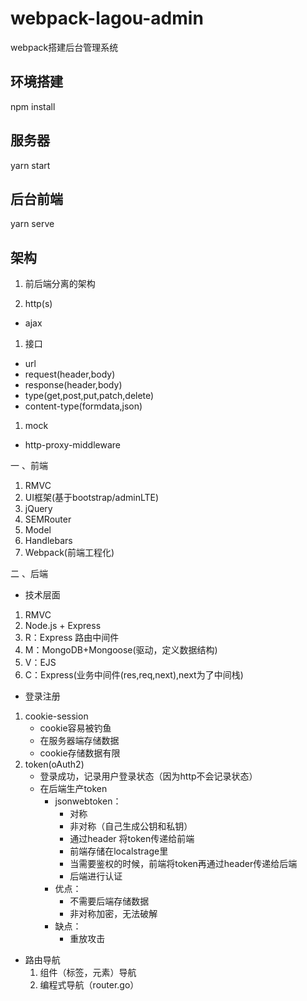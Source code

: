 # webpack-lagou-admin
webpack搭建后台管理系统

## 环境搭建

npm install

## 服务器

yarn start

## 后台前端

yarn serve


## 架构

1. 前后端分离的架构

2. http(s)

- ajax

1. 接口

- url
- request(header,body)
- response(header,body<json>)
- type(get,post,put,patch,delete)
- content-type(formdata,json)

1. mock

- http-proxy-middleware

一 、前端

1. RMVC
2. UI框架(基于bootstrap/adminLTE)
3. jQuery
4. SEMRouter
5. Model
6. Handlebars
7. Webpack(前端工程化)

二 、后端

- 技术层面

1. RMVC
2. Node.js + Express
3. R：Express 路由中间件
4. M：MongoDB+Mongoose(驱动，定义数据结构)
5. V：EJS
6. C：Express(业务中间件(res,req,next),next为了中间栈)

- 登录注册

1. cookie-session
   - cookie容易被钓鱼
   - 在服务器端存储数据
   - cookie存储数据有限
2. token(oAuth2)
   - 登录成功，记录用户登录状态（因为http不会记录状态）
   - 在后端生产token
     - jsonwebtoken：
       - 对称
       - 非对称（自己生成公钥和私钥）
       - 通过header 将token传递给前端
       - 前端存储在localstrage里
       - 当需要鉴权的时候，前端将token再通过header传递给后端
       - 后端进行认证
     - 优点：
       - 不需要后端存储数据
       - 非对称加密，无法破解
     - 缺点：
       - 重放攻击



- 路由导航
  1. 组件（标签，元素）导航
  2. 编程式导航（router.go）



